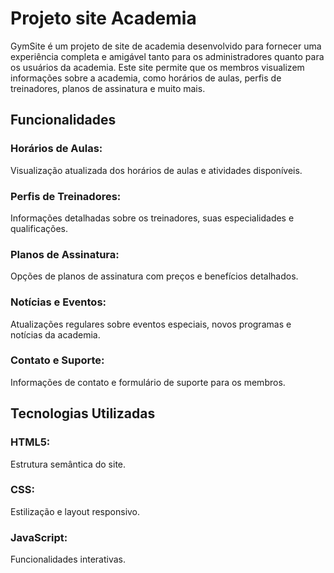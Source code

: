 # Projeto site Academia
 
GymSite é um projeto de site de academia desenvolvido para fornecer uma experiência completa e amigável tanto para os administradores quanto para os usuários da academia. Este site permite que os membros visualizem informações sobre a academia, como horários de aulas, perfis de treinadores, planos de assinatura e muito mais.

## Funcionalidades
### Horários de Aulas: 
Visualização atualizada dos horários de aulas e atividades disponíveis.

### Perfis de Treinadores:
 Informações detalhadas sobre os treinadores, suas especialidades e qualificações.

### Planos de Assinatura:
 Opções de planos de assinatura com preços e benefícios detalhados.

### Notícias e Eventos:
 Atualizações regulares sobre eventos especiais, novos programas e notícias da academia.

### Contato e Suporte:
 Informações de contato e formulário de suporte para os membros.

## Tecnologias Utilizadas
 ### HTML5:
  Estrutura semântica do site.

 ### CSS:
  Estilização e layout responsivo.

 ### JavaScript: 
 Funcionalidades interativas.

